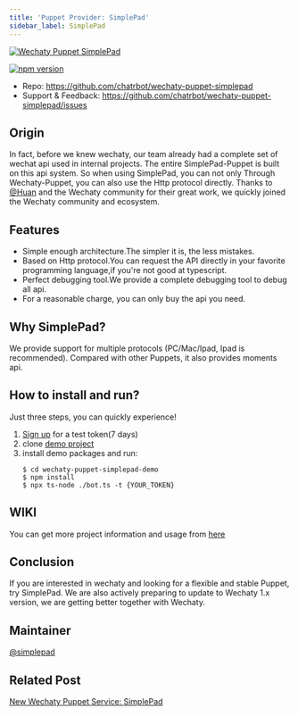 ```yaml
---
title: 'Puppet Provider: SimplePad'
sidebar_label: SimplePad
---
```


[![Wechaty Puppet SimplePad](https://img.shields.io/badge/Puppet-SimplePad-blueviolet)](simplepad)

[![npm version](https://badge.fury.io/js/wechaty-puppet-simplepad.svg)](https://badge.fury.io/js/wechaty-puppet-simplepad)

- Repo: <https://github.com/chatrbot/wechaty-puppet-simplepad>
- Support & Feedback: <https://github.com/chatrbot/wechaty-puppet-simplepad/issues>

## Origin
In fact, before we knew wechaty, our team already had a complete set of wechat api used in internal projects. The entire SimplePad-Puppet is built on this api system. So when using SimplePad, you can not only Through Wechaty-Puppet, you can also use the Http protocol directly.
Thanks to [@Huan](https://wechaty.js.org/contributors/huan/) and the Wechaty community for their great work, we quickly joined the Wechaty community and ecosystem.

## Features
- Simple enough architecture.The simpler it is, the less mistakes.
- Based on Http protocol.You can request the API directly in your favorite programming language,if you're not good at typescript.
- Perfect debugging tool.We provide a complete debugging tool to debug all api.
- For a reasonable charge, you can only buy the api you need.

## Why SimplePad?
We provide support for multiple protocols (PC/Mac/Ipad, Ipad is recommended). Compared with other Puppets, it also provides moments api.

## How to install and run?
Just three steps, you can quickly experience!  
1. [Sign up](http://121.199.64.183:8866/user/#/login) for a test token(7 days)  
2. clone [demo project](https://github.com/chatrbot/wechaty-puppet-simplepad-demo)
3. install demo packages and run:  
    ```shell
    $ cd wechaty-puppet-simplepad-demo
    $ npm install
    $ npx ts-node ./bot.ts -t {YOUR_TOKEN}
    ```
## WIKI
You can get more project information and usage from [here](https://github.com/chatrbot/wechaty-puppet-simplepad/wiki)

## Conclusion
If you are interested in wechaty and looking for a flexible and stable Puppet, try SimplePad.
We are also actively preparing to update to Wechaty 1.x version, we are getting better together with Wechaty.

## Maintainer
[@simplepad](https://wechaty.js.org/contributors/simplepad/)

## Related Post
[New Wechaty Puppet Service: SimplePad](https://wechaty.js.org/2021/06/17/puppet-simplepad-hello/)
